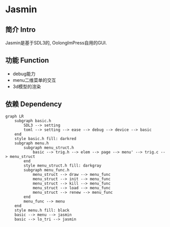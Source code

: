 # Jasmin

## 简介 Intro

Jasmin是基于SDL3的, OolongImPress自用的GUI.

## 功能 Function

* debug能力
* menu二维菜单的交互
* 3d模型的渲染

## 依赖 Dependency

```mermaid
graph LR
    subgraph basic.h
        SDL3 --> setting
        toml --> setting --> ease --> debug --> device --> basic
    end
    style basic.h fill: darkred
    subgraph menu.h
        subgraph menu_struct.h
            basic --> trig.h --> elem --> page --> menu' --> trig.c --> menu_struct
        end
        style menu_struct.h fill: darkgray
        subgraph menu_func.h
            menu_struct --> draw --> menu_func
            menu_struct --> init --> menu_func
            menu_struct --> kill --> menu_func
            menu_struct --> load --> menu_func
            menu_struct --> renew --> menu_func
        end
        menu_func --> menu
    end
    style menu.h fill: black
    basic --> menu --> jasmin
    basic --> lo_tri --> jasmin
```
